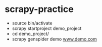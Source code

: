# scrapy-practice


* source bin/activate
* scrapy startproject demo_project
* cd demo_project/
* scrapy genspider demo www.demo.com
